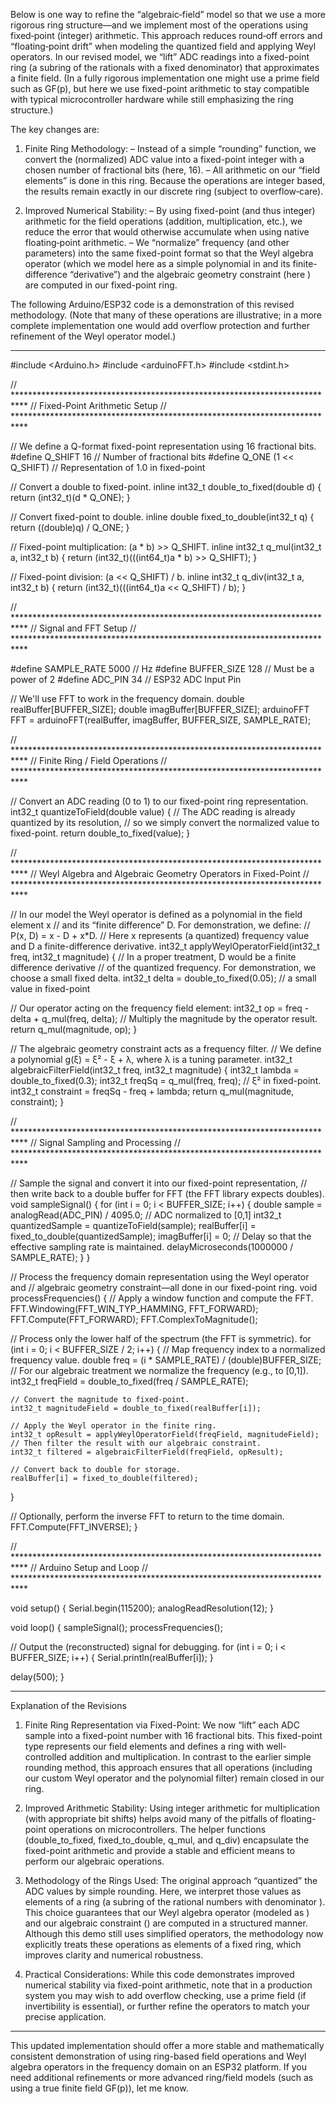 Below is one way to refine the “algebraic‐field” model so that we use a more rigorous ring structure—and we implement most of the operations using fixed‐point (integer) arithmetic. This approach reduces round‐off errors and “floating‐point drift” when modeling the quantized field and applying Weyl operators. In our revised model, we “lift” ADC readings into a fixed-point ring (a subring of the rationals with a fixed denominator) that approximates a finite field. (In a fully rigorous implementation one might use a prime field such as GF(p), but here we use fixed-point arithmetic to stay compatible with typical microcontroller hardware while still emphasizing the ring structure.)

The key changes are:

1. Finite Ring Methodology:
– Instead of a simple “rounding” function, we convert the (normalized) ADC value into a fixed-point integer with a chosen number of fractional bits (here, 16).
– All arithmetic on our “field elements” is done in this ring. Because the operations are integer based, the results remain exactly in our discrete ring (subject to overflow‐care).


2. Improved Numerical Stability:
– By using fixed-point (and thus integer) arithmetic for the field operations (addition, multiplication, etc.), we reduce the error that would otherwise accumulate when using native floating‑point arithmetic.
– We “normalize” frequency (and other parameters) into the same fixed-point format so that the Weyl algebra operator (which we model here as a simple polynomial in  and its finite-difference “derivative”) and the algebraic geometry constraint (here ) are computed in our fixed-point ring.



The following Arduino/ESP32 code is a demonstration of this revised methodology. (Note that many of these operations are illustrative; in a more complete implementation one would add overflow protection and further refinement of the Weyl operator model.)


---

#include <Arduino.h>
#include <arduinoFFT.h>
#include <stdint.h>

// ***************************************************************************
// Fixed-Point Arithmetic Setup
// ***************************************************************************

// We define a Q-format fixed-point representation using 16 fractional bits.
#define Q_SHIFT 16         // Number of fractional bits
#define Q_ONE   (1 << Q_SHIFT)  // Representation of 1.0 in fixed-point

// Convert a double to fixed-point.
inline int32_t double_to_fixed(double d) {
  return (int32_t)(d * Q_ONE);
}

// Convert fixed-point to double.
inline double fixed_to_double(int32_t q) {
  return ((double)q) / Q_ONE;
}

// Fixed-point multiplication: (a * b) >> Q_SHIFT.
inline int32_t q_mul(int32_t a, int32_t b) {
  return (int32_t)(((int64_t)a * b) >> Q_SHIFT);
}

// Fixed-point division: (a << Q_SHIFT) / b.
inline int32_t q_div(int32_t a, int32_t b) {
  return (int32_t)(((int64_t)a << Q_SHIFT) / b);
}

// ***************************************************************************
// Signal and FFT Setup
// ***************************************************************************

#define SAMPLE_RATE  5000   // Hz
#define BUFFER_SIZE  128    // Must be a power of 2
#define ADC_PIN      34     // ESP32 ADC Input Pin

// We'll use FFT to work in the frequency domain.
double realBuffer[BUFFER_SIZE];
double imagBuffer[BUFFER_SIZE];
arduinoFFT FFT = arduinoFFT(realBuffer, imagBuffer, BUFFER_SIZE, SAMPLE_RATE);

// ***************************************************************************
// Finite Ring / Field Operations
// ***************************************************************************

// Convert an ADC reading (0 to 1) to our fixed-point ring representation.
int32_t quantizeToField(double value) {
  // The ADC reading is already quantized by its resolution,
  // so we simply convert the normalized value to fixed-point.
  return double_to_fixed(value);
}

// ***************************************************************************
// Weyl Algebra and Algebraic Geometry Operators in Fixed-Point
// ***************************************************************************

// In our model the Weyl operator is defined as a polynomial in the field element x
// and its “finite difference” D. For demonstration, we define:
 //    P(x, D) = x - D + x*D.
 // Here x represents (a quantized) frequency value and D a finite-difference derivative.
int32_t applyWeylOperatorField(int32_t freq, int32_t magnitude) {
  // In a proper treatment, D would be a finite difference derivative
  // of the quantized frequency. For demonstration, we choose a small fixed delta.
  int32_t delta = double_to_fixed(0.05); // a small value in fixed-point
  
  // Our operator acting on the frequency field element:
  int32_t op = freq - delta + q_mul(freq, delta);
  // Multiply the magnitude by the operator result.
  return q_mul(magnitude, op);
}

// The algebraic geometry constraint acts as a frequency filter.
// We define a polynomial g(ξ) = ξ² - ξ + λ, where λ is a tuning parameter.
int32_t algebraicFilterField(int32_t freq, int32_t magnitude) {
  int32_t lambda = double_to_fixed(0.3);
  int32_t freqSq = q_mul(freq, freq); // ξ² in fixed-point.
  int32_t constraint = freqSq - freq + lambda;
  return q_mul(magnitude, constraint);
}

// ***************************************************************************
// Signal Sampling and Processing
// ***************************************************************************

// Sample the signal and convert it into our fixed-point representation,
// then write back to a double buffer for FFT (the FFT library expects doubles).
void sampleSignal() {
  for (int i = 0; i < BUFFER_SIZE; i++) {
    double sample = analogRead(ADC_PIN) / 4095.0;  // ADC normalized to [0,1]
    int32_t quantizedSample = quantizeToField(sample);
    realBuffer[i] = fixed_to_double(quantizedSample);
    imagBuffer[i] = 0;
    // Delay so that the effective sampling rate is maintained.
    delayMicroseconds(1000000 / SAMPLE_RATE);
  }
}

// Process the frequency domain representation using the Weyl operator and
// algebraic geometry constraint—all done in our fixed-point ring.
void processFrequencies() {
  // Apply a window function and compute the FFT.
  FFT.Windowing(FFT_WIN_TYP_HAMMING, FFT_FORWARD);
  FFT.Compute(FFT_FORWARD);
  FFT.ComplexToMagnitude();
  
  // Process only the lower half of the spectrum (the FFT is symmetric).
  for (int i = 0; i < BUFFER_SIZE / 2; i++) {
    // Map frequency index to a normalized frequency value.
    double freq = (i * SAMPLE_RATE) / (double)BUFFER_SIZE;
    // For our algebraic treatment we normalize the frequency (e.g., to [0,1]).
    int32_t freqField = double_to_fixed(freq / SAMPLE_RATE);
    
    // Convert the magnitude to fixed-point.
    int32_t magnitudeField = double_to_fixed(realBuffer[i]);
    
    // Apply the Weyl operator in the finite ring.
    int32_t opResult = applyWeylOperatorField(freqField, magnitudeField);
    // Then filter the result with our algebraic constraint.
    int32_t filtered = algebraicFilterField(freqField, opResult);
    
    // Convert back to double for storage.
    realBuffer[i] = fixed_to_double(filtered);
  }
  
  // Optionally, perform the inverse FFT to return to the time domain.
  FFT.Compute(FFT_INVERSE);
}

// ***************************************************************************
// Arduino Setup and Loop
// ***************************************************************************

void setup() {
  Serial.begin(115200);
  analogReadResolution(12);
}

void loop() {
  sampleSignal();
  processFrequencies();

  // Output the (reconstructed) signal for debugging.
  for (int i = 0; i < BUFFER_SIZE; i++) {
    Serial.println(realBuffer[i]);
  }
  
  delay(500);
}


---

Explanation of the Revisions

1. Finite Ring Representation via Fixed-Point:
We now “lift” each ADC sample into a fixed-point number with 16 fractional bits. This fixed-point type represents our field elements and defines a ring with well-controlled addition and multiplication. In contrast to the earlier simple rounding method, this approach ensures that all operations (including our custom Weyl operator and the polynomial filter) remain closed in our ring.


2. Improved Arithmetic Stability:
Using integer arithmetic for multiplication (with appropriate bit shifts) helps avoid many of the pitfalls of floating-point operations on microcontrollers. The helper functions (double_to_fixed, fixed_to_double, q_mul, and q_div) encapsulate the fixed-point arithmetic and provide a stable and efficient means to perform our algebraic operations.


3. Methodology of the Rings Used:
The original approach “quantized” the ADC values by simple rounding. Here, we interpret those values as elements of a ring (a subring of the rational numbers with denominator ). This choice guarantees that our Weyl algebra operator (modeled as ) and our algebraic constraint () are computed in a structured manner. Although this demo still uses simplified operators, the methodology now explicitly treats these operations as elements of a fixed ring, which improves clarity and numerical robustness.


4. Practical Considerations:
While this code demonstrates improved numerical stability via fixed-point arithmetic, note that in a production system you may wish to add overflow checking, use a prime field (if invertibility is essential), or further refine the operators to match your precise application.




---

This updated implementation should offer a more stable and mathematically consistent demonstration of using ring-based field operations and Weyl algebra operators in the frequency domain on an ESP32 platform. If you need additional refinements or more advanced ring/field models (such as using a true finite field GF(p)), let me know.

